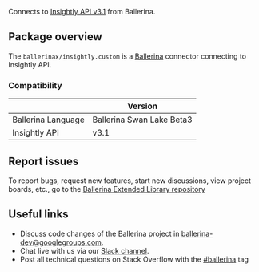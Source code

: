 Connects to [Insightly API v3.1](https://www.insightly.com/) from Ballerina.

## Package overview
The `ballerinax/insightly.custom` is a [Ballerina](https://ballerina.io/) connector connecting to Insightly API.

### Compatibility
|                       | Version                    |
|-----------------------|----------------------------|
| Ballerina Language    | Ballerina Swan Lake Beta3  | 
| Insightly API         | v3.1                       |

## Report issues
To report bugs, request new features, start new discussions, view project boards, etc., go to the [Ballerina Extended Library repository](https://github.com/ballerina-platform/ballerina-extended-library)

## Useful links
- Discuss code changes of the Ballerina project in [ballerina-dev@googlegroups.com](mailto:ballerina-dev@googlegroups.com).
- Chat live with us via our [Slack channel](https://ballerina.io/community/slack/).
- Post all technical questions on Stack Overflow with the [#ballerina](https://stackoverflow.com/questions/tagged/ballerina) tag
